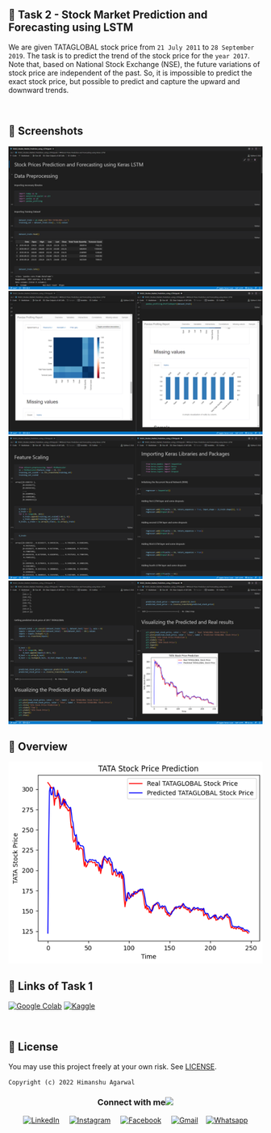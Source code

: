 ## 📌 Task 2 - Stock Market Prediction and Forecasting using LSTM

We are given TATAGLOBAL stock price from `21 July 2011` to `28 September 2019`. The task is to predict the trend of the stock price for the `year 2017`. Note that, based on National Stock Exchange (NSE), the future variations of stock price are independent of the past. So, it is impossible to predict the exact stock price, but possible to predict and capture the upward and downward trends.

<br>

## 👀 Screenshots

<img src = "/TASK2_Stock_Market_Prediction_LSTM/assets/1.png">
<img src = "/TASK2_Stock_Market_Prediction_LSTM/assets/2.png">
<img src = "/TASK2_Stock_Market_Prediction_LSTM/assets/3.png">
<img src = "/TASK2_Stock_Market_Prediction_LSTM/assets/4.png">

<br>

## 📓 Overview

<img src = "/TASK2_Stock_Market_Prediction_LSTM/assets/PredictedvsActual.png">

<br>

## 🔗 Links of Task 1
<a href='https://colab.research.google.com/drive/1mi87bxfy5O3X0Iv4ZV70xcUbyecpqmD5?usp=sharing' target="_blank"><img alt='Google Colab' src='https://img.shields.io/badge/Google_Colab-100000?style=for-the-badge&logo=Google Colab&logoColor=FFA200&labelColor=000000&color=FFFFFF'/></a>
<a href='https://www.kaggle.com/code/hiimanshuagarwal/stock-market-price-prediction-using-lstm' target="_blank"><img alt='Kaggle' src='https://img.shields.io/badge/KAGGLE-100000?style=for-the-badge&logo=Kaggle&logoColor=20beff&labelColor=black&color=FFFFFF'/></a>


<br>


## 🪪 License


You may use this project freely at your own risk. See [LICENSE](https://choosealicense.com/licenses/mit/).

    Copyright (c) 2022 Himanshu Agarwal


<div align="center">
<h3> Connect with me<a href="https://gifyu.com/image/Zy2f"><img src="https://github.com/milaan9/milaan9/blob/main/Handshake.gif" width="50px"></a>
</h3> 
<p align="center">
    <a href="https://www.linkedin.com/in/agarwal-himanshu" target="_blank"><img alt="LinkedIn" width="25px" src="https://cdn-icons-png.flaticon.com/512/3536/3536505.png"></a> &nbsp&nbsp&nbsp
    <a href="https://www.instagram.com/_._hiimanshu_._" target="_blank"><img alt="Instagram" width="25px" src="https://cdn-icons-png.flaticon.com/512/1384/1384063.png"></a> &nbsp&nbsp&nbsp
    <a href="https://www.facebook.com/profile.php?id=100006757421091" target="_blank"><img alt="Facebook" width="25px" src="https://upload.wikimedia.org/wikipedia/commons/5/51/Facebook_f_logo_%282019%29.svg"></a> &nbsp&nbsp&nbsp
    <a href="mailto:himanshuaaagarwal2002@gmail.com" target="_blank"><img alt="Gmail" width="25px" src="https://github.com/TheDudeThatCode/TheDudeThatCode/blob/master/Assets/Gmail.svg"></a>&nbsp&nbsp&nbsp
    <a href="https://api.whatsapp.com/send/?phone=%2B919967432086&text&type=phone_number&app_absent=0" target="_blank"><img alt="Whatsapp" width="25px" src="https://cdn-icons-png.flaticon.com/512/5968/5968841.png"></a>
    
</p> 
